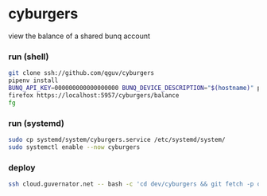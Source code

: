 # cyburgers

view the balance of a shared bunq account

### run (shell)

```bash
git clone ssh://github.com/qguv/cyburgers
pipenv install
BUNQ_API_KEY=000000000000000000 BUNQ_DEVICE_DESCRIPTION="$(hostname)" pipenv run python cyburgers.py &
firefox https://localhost:5957/cyburgers/balance
fg
```

### run (systemd)

```bash
sudo cp systemd/system/cyburgers.service /etc/systemd/system/
sudo systemctl enable --now cyburgers
```


### deploy

```bash
ssh cloud.guvernator.net -- bash -c 'cd dev/cyburgers && git fetch -p origin && git reset --hard origin/master && sudo systemctl reload cyburgers'
```

